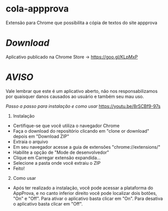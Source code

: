 # cola-appprova
Extensão para Chrome que possibilita a cópia de textos do site appprova

# *Download*
Aplicativo publicado na Chrome Store -> https://goo.gl/KLpMxP

# *AVISO*
Vale lembrar que este é um aplicativo aberto, não nos responsabilizamos por quaisquer danos causados ao usuário e também seu mau uso.

*Passo a passo para instalação e como usar*
https://youtu.be/8rSCBf9-97s

1. Instalação
- Certifique-se que você utiliza o navegador Chrome
- Faça o download do repositório clicando em "clone or download" depois em "Download ZIP"
- Extraia o arquivo
- Em seu navegador acesse a guia de extensões "chrome://extensions/"
- Habilite a opção de "Mode de desenvolvedor"
- Clique em Carregar extensão expandida...
- Selecione a pasta onde você extraiu o ZIP
- Feito!


2. Como usar
- Após ter realizado a instalação, você pode acessar a plataforma do AppProva, 
e no canto inferior direito você pode localizar dois botões, "On" e "Off".
Para ativar o aplicativo basta clicar em "On".
Para desativa o aplicativo basta clicar em "Off".
